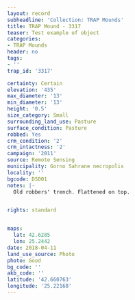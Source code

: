```yaml
---
layout: record
subheadline: 'Collection: TRAP Mounds'
title: TRAP Mound - 3317
teaser: Test example of object
categories:
- TRAP Mounds
header: no
tags:
- ''
trap_id: '3317'

certainty: Certain
elevation: '435'
max_diameter: '13'
min_diameter: '13'
height: '0.5'
size_category: Small
surrounding_land_use: Pasture
surface_condition: Pasture
robbed: Yes
crm_condition: '2'
crm_intactness: '2'
campaign: '2011'
source: Remote Sensing
municipality: Gorno Sahrane necropolis
locality: ''
bgcode: DS001
notes: |-
  Old robbers' trench. Flattened on top.


rights: standard


maps:
  lat: 42.6285
  lon: 25.2442
date: 2018-04-11
land_use_source: Photo
photo: Good
bg_code: ''
akb_code: ''
latitude: '42.660763'
longitude: '25.22168'
---
```

